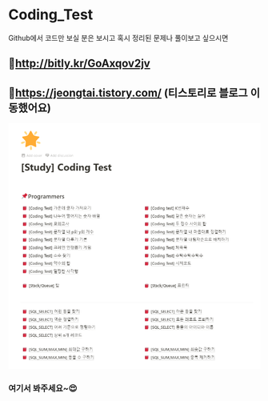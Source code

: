 # Coding_Test

Github에서 코드만 보실 분은 보시고 혹시 정리된 문제나 풀이보고 싶으시면 

## 🚀http://bitly.kr/GoAxqov2jv
## 🚀https://jeongtai.tistory.com/  (티스토리로 블로그 이동했어요)

![1593344189043](assets/1593344189043.png)

### 여기서 봐주세요~😍

